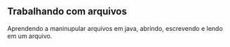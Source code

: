 <h2> Trabalhando com arquivos</h2>
<p>Aprendendo a maninupular arquivos em java, abrindo, escrevendo e lendo em um arquivo.</p>